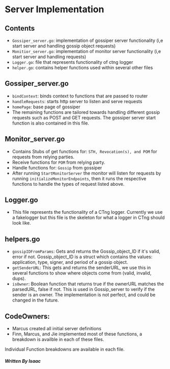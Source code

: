 # Server Implementation 

## Contents
- `Gossiper_server.go`: implementation of gossiper server functionality (i,e start server and handling gossip object requests)
- `Monitior_server.go`: implementation of monitor server functionality (i,e start server and handling requests)
- `Logger.go`: file that represents functionality of ctng logger
- `helper.go`: contains helper functions used within several other files

## Gossiper_server.go
- `bindContext`: binds context to functions that are passed to router
- `handleRequests`: starts http server to listen and serve requests
- `homePage`: base page of gossiper 
- The remaining functions are tailored towards handling different gossip requests such as POST and GET requests. The gossiper server start function is also contained in this file. 

## Monitor_server.go
- Contains Stubs of get functions for: `STH, Revocation(s), and POM` for requests from relying parties.
- Receive functions for `POM` from relying party.
- Handle functions for: `Gossip` from gossiper
- After running `StartMonitorServer` the monitor will listen for requests by running `initializeMonitorEndpoints`, then it runs the respective functions to handle the types of request listed above. 

## Logger.go
- This file represents the functionality of a CTng logger. Currently we use a fakelogger but this file is the skeleton for what a logger in CTng should look like. 


## helpers.go
- `gossipIDFromParams`: Gets and returns the Gossip_object_ID if it's valid, error if not. Gossip_object_ID is a struct which contains the values: application, type, signer, and period of a gossip object.
- `getSenderURL`: This gets and returns the senderURL, we use this in several functions to show where objects come from (valid, invalid, dups). 
- `isOwner`: Boolean function that returns true if the ownerURL matches the parsedURL, false if not. This is used in Gossip_server to verify if the sender is an owner. The implementation is not perfect, and could be changed in the future.

## CodeOwners:
- Marcus created all initial server definitions
- Finn, Marcus, and Jie implemented most of these functions, a breakdown is availble in each of these files.

Individual Function breakdowns are available in each file.

##### Written By Isaac